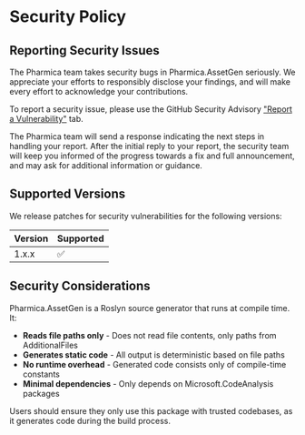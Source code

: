 # Security Policy

## Reporting Security Issues

The Pharmica team takes security bugs in Pharmica.AssetGen seriously. We appreciate your efforts to responsibly disclose your findings, and will make every effort to acknowledge your contributions.

To report a security issue, please use the GitHub Security Advisory ["Report a Vulnerability"](https://github.com/PharmicaUK/Pharmica.AssetGen/security/advisories/new) tab.

The Pharmica team will send a response indicating the next steps in handling your report. After the initial reply to your report, the security team will keep you informed of the progress towards a fix and full announcement, and may ask for additional information or guidance.

## Supported Versions

We release patches for security vulnerabilities for the following versions:

| Version | Supported          |
| ------- | ------------------ |
| 1.x.x   | :white_check_mark: |

## Security Considerations

Pharmica.AssetGen is a Roslyn source generator that runs at compile time. It:

- **Reads file paths only** - Does not read file contents, only paths from AdditionalFiles
- **Generates static code** - All output is deterministic based on file paths
- **No runtime overhead** - Generated code consists only of compile-time constants
- **Minimal dependencies** - Only depends on Microsoft.CodeAnalysis packages

Users should ensure they only use this package with trusted codebases, as it generates code during the build process.
